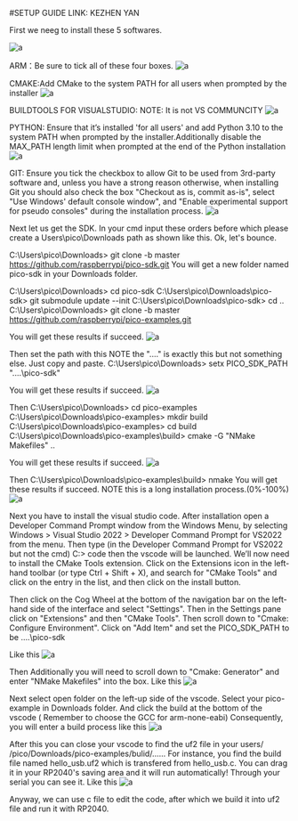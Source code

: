 #SETUP GUIDE LINK: KEZHEN YAN

First we neeg to install these 5 softwares.

![a](https://github.com/akiyamask/guide-for-sdk-installation/blob/main/toolchains.png)

ARM：Be sure to tick all of these four boxes.
![a](https://github.com/akiyamask/guide-for-sdk-installation/blob/main/arm.png)

CMAKE:Add CMake to the system PATH for all users when prompted by the installer
![a](https://github.com/akiyamask/guide-for-sdk-installation/blob/main/cmake.png)

BUILDTOOLS FOR VISUALSTUDIO: NOTE: It is not VS COMMUNCITY
![a](https://github.com/akiyamask/guide-for-sdk-installation/blob/main/vsbtool.png)

PYTHON: Ensure that it’s installed 'for all users' and add Python 3.10 to the system PATH when prompted by
the installer.Additionally disable the MAX_PATH length limit when prompted at the end of the Python
installation
![a](https://github.com/akiyamask/guide-for-sdk-installation/blob/main/python.png)

GIT: Ensure you tick the checkbox to allow Git to be used from 3rd-party software and, unless you have a strong reason
otherwise, when installing Git you should also check the box "Checkout as is, commit as-is", select "Use Windows'
default console window", and "Enable experimental support for pseudo consoles" during the installation process.
![a](https://github.com/akiyamask/guide-for-sdk-installation/blob/main/git.png)

Next let us get the SDK.
In your cmd input these orders before which please create a Users\pico\Downloads path as shown like this.
Ok, let's bounce.

C:\Users\pico\Downloads> git clone -b master https://github.com/raspberrypi/pico-sdk.git
You will get a new folder named pico-sdk in your Downloads folder.

C:\Users\pico\Downloads> cd pico-sdk
C:\Users\pico\Downloads\pico-sdk> git submodule update --init
C:\Users\pico\Downloads\pico-sdk> cd ..
C:\Users\pico\Downloads> git clone -b master https://github.com/raspberrypi/pico-examples.git

You will get these results if succeed.
![a](https://github.com/akiyamask/guide-for-sdk-installation/blob/main/1.png)

Then set the path with this NOTE the "..\.." is exactly this but not something else. Just copy and paste.
C:\Users\pico\Downloads> setx PICO_SDK_PATH "..\..\pico-sdk"

You will get these results if succeed.
![a](https://github.com/akiyamask/guide-for-sdk-installation/blob/main/2.png)

Then 
C:\Users\pico\Downloads> cd pico-examples
C:\Users\pico\Downloads\pico-examples> mkdir build
C:\Users\pico\Downloads\pico-examples> cd build
C:\Users\pico\Downloads\pico-examples\build> cmake -G "NMake Makefiles" ..


You will get these results if succeed.
![a](https://github.com/akiyamask/guide-for-sdk-installation/blob/main/3.png)

Then
C:\Users\pico\Downloads\pico-examples\build> nmake
You will get these results if succeed. NOTE this is a long installation process.(0%-100%)
![a](https://github.com/akiyamask/guide-for-sdk-installation/blob/main/4.png)

Next you have to install the visual studio code.
After installation open a Developer Command
Prompt window from the Windows Menu, by selecting Windows > Visual Studio 2022 > Developer Command Prompt for VS2022
from the menu. Then type (in the Developer Command Prompt for VS2022 but not the cmd)
C:> code
then the vscode will be launched.
We’ll now need to install the CMake Tools extension. Click on the Extensions icon in the left-hand toolbar (or type Ctrl +
Shift + X), and search for "CMake Tools" and click on the entry in the list, and then click on the install button.

Then click on the Cog Wheel at the bottom of the navigation bar on the left-hand side of the interface and select
"Settings". Then in the Settings pane click on "Extensions" and then "CMake Tools". Then scroll down to "Cmake:
Configure Environment". Click on "Add Item" and set the PICO_SDK_PATH to be ..\..\pico-sdk

Like this
![a](https://github.com/akiyamask/guide-for-sdk-installation/blob/main/5.png)

Then Additionally you will need to scroll down to "Cmake: Generator" and enter "NMake Makefiles" into the box.
Like this
![a](https://github.com/akiyamask/guide-for-sdk-installation/blob/main/6.png)

Next select open folder on the left-up side of the vscode. Select your pico-example in Downloads folder.
And click the build at the bottom of the vscode ( Remember to choose the GCC for arm-none-eabi)
Consequently, you will enter a build process like this
![a](https://github.com/akiyamask/guide-for-sdk-installation/blob/main/7.png)

After this you can close your vscode to find the uf2 file in your users/   /pico/Downloads/pico-examples/bulid/......
For instance, you find the build file named hello_usb.uf2 which is transfered from hello_usb.c.
You can drag it in your RP2040's saving area and it will run automatically! Through your serial you can see it.
Like this
![a](https://github.com/akiyamask/guide-for-sdk-installation/blob/main/8.png)

Anyway, we can use c file to edit the code, after which we build it into uf2 file and run it with RP2040.
















